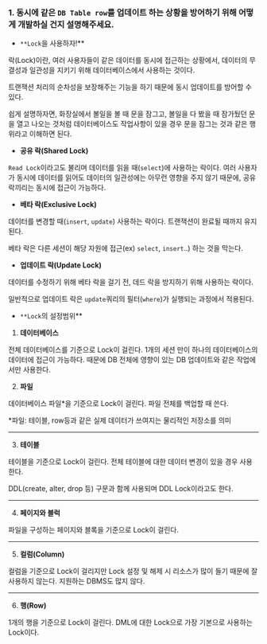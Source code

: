 ### 1. 동시에 같은 `DB Table row`를 업데이트 하는 상황을 방어하기 위해 어떻게 개발하실 건지 설명해주세요.

- `**Lock`을 사용하자!**

락(Lock)이란, 여러 사용자들이 같은 데이터를 동시에 접근하는 상황에서, 데이터의 무결성과 일관성을 지키기 위해 데이터베이스에서 사용하는 것이다.

트랜잭션 처리의 순차성을 보장해주는 기능을 하기 때문에 동시 업데이트를 방어할 수 있다.

쉽게 설명하자면, 화장실에서 볼일을 볼 때 문을 잠그고, 볼일을 다 봤을 때 잠가뒀던 문을 열고 나오는 것처럼 데이터베이스도 작업사항이 있을 경우 문을 잠그는 것과 같은 행위라고 이해하면 된다.

- **공유 락(Shared Lock)**

`Read Lock`이라고도 불리며 데이터를 읽을 때(`select`)에 사용하는 락이다. 여러 사용자가 동시에 데이터를 읽어도 데이터의 일관성에는 아무런 영향을 주지 않기 때문에, 공유 락끼리는 동시에 접근이 가능하다.

- **베타 락(Exclusive Lock)**

데이터를 변경할 때(`insert`, `update`) 사용하는 락이다. 트랜잭션이 완료될 때까지 유지된다.

베타 락은 다른 세션이 해당 자원에 접근(ex) `select`, `insert`..) 하는 것을 막는다.

- **업데이트 락(Update Lock)**

데이터를 수정하기 위해 베타 락을 걸기 전, 데드 락을 방지하기 위해 사용하는 락이다.

일반적으로 업데이트 락은 `update`쿼리의 필터(`where`)가 실행되는 과정에서 적용된다.

- `**Lock`의 설정범위**
1. **데이터베이스**

전체 데이터베이스를 기준으로 Lock이 걸린다. 1개의 세션 만이 하나의 데이터베이스의 데이터에 접근이 가능하다. 때문에 DB 전체에 영향이 있는 DB 업데이트와 같은 작업에서만 사용한다.

2. **파일**

데이터베이스 파일*을 기준으로 Lock이 걸린다. 파일 전체를 백업할 때 쓴다.

*파일: 테이블, row등과 같은 실제 데이터가 쓰여지는 물리적인 저장소를 의미

****

3. **테이블**

테이블을 기준으로 Lock이 걸린다. 전체 테이블에 대한 데이터 변경이 있을 경우 사용한다.

DDL(create, alter, drop 등) 구문과 함께 사용되며 DDL Lock이라고도 한다.

****

4. **페이지와 블럭**

파일을 구성하는 페이지와 블록을 기준으로 Lock이 걸린다.

****

5. **컬럼(Column)**

컬럼을 기준으로 Lock이 걸리지만 Lock 설정 및 해제 시 리소스가 많이 들기 때문에 잘 사용하지 않는다. 지원하는 DBMS도 많지 않다.

****

6. **행(Row)**

1개의 행을 기준으로 Lock이 걸린다. DML에 대한 Lock으로 가장 기본으로 사용하는 Lock이다.
